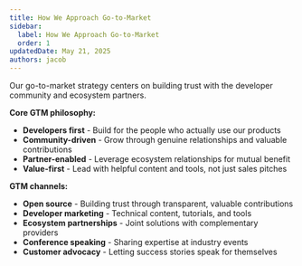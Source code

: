 ```yaml
---
title: How We Approach Go-to-Market
sidebar:
  label: How We Approach Go-to-Market
  order: 1
updatedDate: May 21, 2025
authors: jacob
---
```


Our go-to-market strategy centers on building trust with the developer community and ecosystem partners.

**Core GTM philosophy:**
- **Developers first** - Build for the people who actually use our products
- **Community-driven** - Grow through genuine relationships and valuable contributions
- **Partner-enabled** - Leverage ecosystem relationships for mutual benefit
- **Value-first** - Lead with helpful content and tools, not just sales pitches

**GTM channels:**
- **Open source** - Building trust through transparent, valuable contributions
- **Developer marketing** - Technical content, tutorials, and tools
- **Ecosystem partnerships** - Joint solutions with complementary providers
- **Conference speaking** - Sharing expertise at industry events
- **Customer advocacy** - Letting success stories speak for themselves